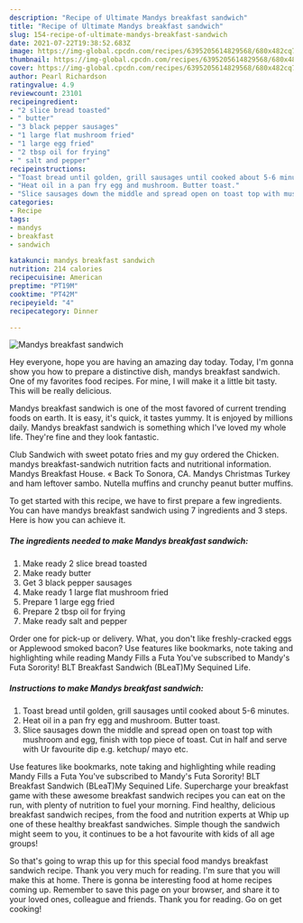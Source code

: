 ```yaml
---
description: "Recipe of Ultimate Mandys breakfast sandwich"
title: "Recipe of Ultimate Mandys breakfast sandwich"
slug: 154-recipe-of-ultimate-mandys-breakfast-sandwich
date: 2021-07-22T19:38:52.683Z
image: https://img-global.cpcdn.com/recipes/6395205614829568/680x482cq70/mandys-breakfast-sandwich-recipe-main-photo.jpg
thumbnail: https://img-global.cpcdn.com/recipes/6395205614829568/680x482cq70/mandys-breakfast-sandwich-recipe-main-photo.jpg
cover: https://img-global.cpcdn.com/recipes/6395205614829568/680x482cq70/mandys-breakfast-sandwich-recipe-main-photo.jpg
author: Pearl Richardson
ratingvalue: 4.9
reviewcount: 23101
recipeingredient:
- "2 slice bread toasted"
- " butter"
- "3 black pepper sausages"
- "1 large flat mushroom fried"
- "1 large egg fried"
- "2 tbsp oil for frying"
- " salt and pepper"
recipeinstructions:
- "Toast bread until golden, grill sausages until cooked about 5-6 minutes."
- "Heat oil in a pan fry egg and mushroom. Butter toast."
- "Slice sausages down the middle and spread open on toast top with mushroom and egg, finish with top piece of toast. Cut in half and serve with Ur favourite dip e.g. ketchup/ mayo etc."
categories:
- Recipe
tags:
- mandys
- breakfast
- sandwich

katakunci: mandys breakfast sandwich 
nutrition: 214 calories
recipecuisine: American
preptime: "PT19M"
cooktime: "PT42M"
recipeyield: "4"
recipecategory: Dinner

---
```



![Mandys breakfast sandwich](https://img-global.cpcdn.com/recipes/6395205614829568/680x482cq70/mandys-breakfast-sandwich-recipe-main-photo.jpg)

Hey everyone, hope you are having an amazing day today. Today, I'm gonna show you how to prepare a distinctive dish, mandys breakfast sandwich. One of my favorites food recipes. For mine, I will make it a little bit tasty. This will be really delicious.

Mandys breakfast sandwich is one of the most favored of current trending foods on earth. It is easy, it's quick, it tastes yummy. It is enjoyed by millions daily. Mandys breakfast sandwich is something which I've loved my whole life. They're fine and they look fantastic.

Club Sandwich with sweet potato fries and my guy ordered the Chicken. mandys breakfast-sandwich nutrition facts and nutritional information. Mandys Breakfast House. « Back To Sonora, CA. Mandys Christmas Turkey and ham leftover sambo. Nutella muffins and crunchy peanut butter muffins.


To get started with this recipe, we have to first prepare a few ingredients. You can have mandys breakfast sandwich using 7 ingredients and 3 steps. Here is how you can achieve it.

<!--inarticleads1-->

##### The ingredients needed to make Mandys breakfast sandwich:

1. Make ready 2 slice bread toasted
1. Make ready  butter
1. Get 3 black pepper sausages
1. Make ready 1 large flat mushroom fried
1. Prepare 1 large egg fried
1. Prepare 2 tbsp oil for frying
1. Make ready  salt and pepper


Order one for pick-up or delivery. What, you don&#39;t like freshly-cracked eggs or Applewood smoked bacon? Use features like bookmarks, note taking and highlighting while reading Mandy Fills a Futa You&#39;ve subscribed to Mandy&#39;s Futa Sorority! BLT Breakfast Sandwich (BLeaT)My Sequined Life. 

<!--inarticleads2-->

##### Instructions to make Mandys breakfast sandwich:

1. Toast bread until golden, grill sausages until cooked about 5-6 minutes.
1. Heat oil in a pan fry egg and mushroom. Butter toast.
1. Slice sausages down the middle and spread open on toast top with mushroom and egg, finish with top piece of toast. Cut in half and serve with Ur favourite dip e.g. ketchup/ mayo etc.


Use features like bookmarks, note taking and highlighting while reading Mandy Fills a Futa You&#39;ve subscribed to Mandy&#39;s Futa Sorority! BLT Breakfast Sandwich (BLeaT)My Sequined Life. Supercharge your breakfast game with these awesome breakfast sandwich recipes you can eat on the run, with plenty of nutrition to fuel your morning. Find healthy, delicious breakfast sandwich recipes, from the food and nutrition experts at Whip up one of these healthy breakfast sandwiches. Simple though the sandwich might seem to you, it continues to be a hot favourite with kids of all age groups! 

So that's going to wrap this up for this special food mandys breakfast sandwich recipe. Thank you very much for reading. I'm sure that you will make this at home. There is gonna be interesting food at home recipes coming up. Remember to save this page on your browser, and share it to your loved ones, colleague and friends. Thank you for reading. Go on get cooking!
